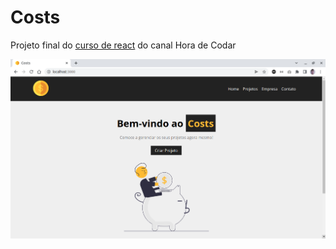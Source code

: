 # Costs

Projeto final do <a href="https://www.youtube.com/watch?v=FXqX7oof0I4&list=PLnDvRpP8BneyVA0SZ2okm-QBojomniQVO">curso de react</a> do canal Hora de Codar

<img src="./project.png">